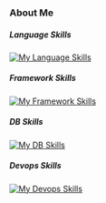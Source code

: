 ### About Me
##### Language Skills
[![My Language Skills](https://skillicons.dev/icons?i=c,cpp,python,js,nodejs,html,css,java)](https://skillicons.dev)

##### Framework Skills
[![My Framework Skills](https://skillicons.dev/icons?i=react,nestjs,express,flask)](https://skillicons.dev)

##### DB Skills
[![My DB Skills](https://skillicons.dev/icons?i=mysql,postgres,redis)](https://skillicons.dev)

##### Devops Skills
[![My Devops Skills](https://skillicons.dev/icons?i=aws,docker,firebase,gcp)](https://skillicons.dev)
